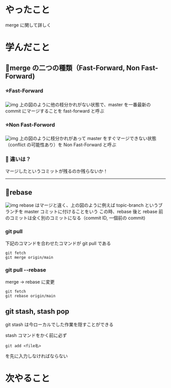 # やったこと

merge に関して詳しく

# 学んだこと

## 🌟merge の二つの種類（Fast-Forward, Non Fast-Forward)

### ⭐️Fast-Forward

![img](https://www.bogotobogo.com/cplusplus/images/Git/Fast_Forward_Merge/FastForwardMerge.png)
上の図のように他の枝分かれがない状態で、master を一番最新の commit にマージすることを fast-forward と呼ぶ

### ⭐️Non Fast-Forword

![img](https://www.bogotobogo.com/cplusplus/images/Git/Fast_Forward_Merge/TypicalMerge.png)
上の図のように枝分かれがあって master をすぐマージできない状態（conflict の可能性あり）を Non Fast-Forward と呼ぶ

### 🤔 違いは？

マージしたというコミットが残るのか残らないか！

---

## 🌟rebase

![img](https://www-creators.com/wp-content/uploads/2017/06/Screen-Shot-2017-06-27-at-17.15.02.png)
rebase はマージと違く、上の図のように例えば topic-branch というブランチを master コミットに付けることをいう
この時、rebase 後と rebase 前のコミットは全く別のコミットになる（commit ID, 一個前の commit)

### git pull

下記のコマンドを合わせたコマンドが git pull である

```
git fetch
git merge origin/main
```

### git pull --rebase

merge -> rebase に変更

```
git fetch
git rebase origin/main
```

## git stash, stash pop

git stash は今ローカルでした作業を隠すことができる

stash コマンドをかく前に必ず

```
git add <file名>
```

を先に入力しなければならない

# 次やること
